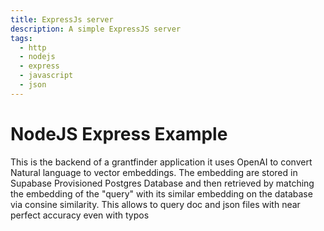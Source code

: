```yaml
---
title: ExpressJs server
description: A simple ExpressJS server
tags:
  - http
  - nodejs
  - express
  - javascript
  - json
---
```


# NodeJS Express Example
This is the backend of a grantfinder application it uses OpenAI to convert Natural language to vector embeddings. The embedding are stored in Supabase Provisioned Postgres Database and then retrieved by matching the embedding of the "query" with its similar embedding on the database via consine similarity.
This allows to query doc and json files with near perfect accuracy even with typos

